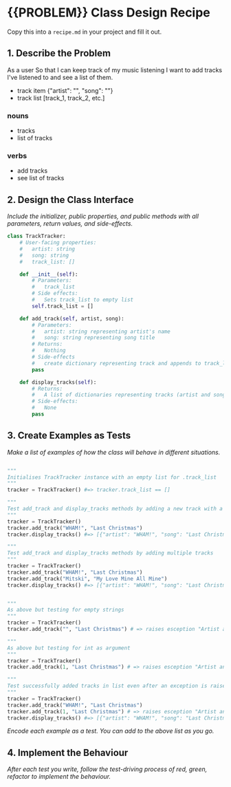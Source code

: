 # {{PROBLEM}} Class Design Recipe

Copy this into a `recipe.md` in your project and fill it out.

## 1. Describe the Problem

As a user
So that I can keep track of my music listening
I want to add tracks I've listened to and see a list of them.

- track item {"artist": "", "song": ""}
- track list [track_1, track_2, etc.]

### nouns
- tracks
- list of tracks

### verbs
- add tracks
- see list of tracks

## 2. Design the Class Interface

_Include the initializer, public properties, and public methods with all parameters, return values, and side-effects._

```python
class TrackTracker:
    # User-facing properties:
    #   artist: string
    #   song: string
    #   track_list: []

    def __init__(self):
        # Parameters:
        #   track_list
        # Side effects:
        #   Sets track_list to empty list
        self.track_list = []

    def add_track(self, artist, song):
        # Parameters:
        #   artist: string representing artist's name
        #   song: string representing song title
        # Returns:
        #   Nothing
        # Side-effects
        #   create dictionary representing track and appends to track_list
        pass

    def display_tracks(self):
        # Returns:
        #   A list of dictionaries representing tracks (artist and song)
        # Side-effects:
        #   None
        pass
```

## 3. Create Examples as Tests

_Make a list of examples of how the class will behave in different situations._

``` python

"""
Initialises TrackTracker instance with an empty list for .track_list
"""
tracker = TrackTracker() #=> tracker.track_list == []

"""
Test add_track and display_tracks methods by adding a new track with a song and artists as strings in a dictionary
"""
tracker = TrackTracker()
tracker.add_track("WHAM!", "Last Christmas") 
tracker.display_tracks() #=> [{"artist": "WHAM!", "song": "Last Christmas"}]

"""
Test add_track and display_tracks methods by adding multiple tracks
"""
tracker = TrackTracker()
tracker.add_track("WHAM!", "Last Christmas")
tracker.add_track("Mitski", "My Love Mine All Mine")
tracker.display_tracks() #=> [{"artist": "WHAM!", "song": "Last Christmas"}, {"artist": "Mitski", "song": "My Love Mine All Mine"}]


"""
As above but testing for empty strings 
"""
tracker = TrackTracker()
tracker.add_track("", "Last Christmas") # => raises esception "Artist and Song arguments must be a non-empty string"

"""
As above but testing for int as argument
"""
tracker = TrackTracker()
tracker.add_track(1, "Last Christmas") # => raises esception "Artist and Song arguments must be a non-empty string"

"""
Test successfully added tracks in list even after an exception is raises later
"""
tracker = TrackTracker()
tracker.add_track("WHAM!", "Last Christmas")
tracker.add_track(1, "Last Christmas") # => raises esception "Artist and Song arguments must be a non-empty string"
tracker.display_tracks() #=> [{"artist": "WHAM!", "song": "Last Christmas"}]
```

_Encode each example as a test. You can add to the above list as you go._

## 4. Implement the Behaviour

_After each test you write, follow the test-driving process of red, green, refactor to implement the behaviour._
